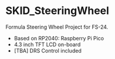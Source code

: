# SKID_SteeringWheel
Formula Steering Wheel Project for FS-24.
- Based on RP2040: Raspberry Pi Pico
- 4.3 inch TFT LCD on-board
- [TBA] DRS Control included
